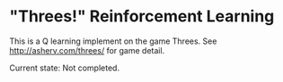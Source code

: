 # "Threes!" Reinforcement Learning

This is a Q learning implement on the game Threes. See http://asherv.com/threes/ for game detail.

Current state: Not completed.



